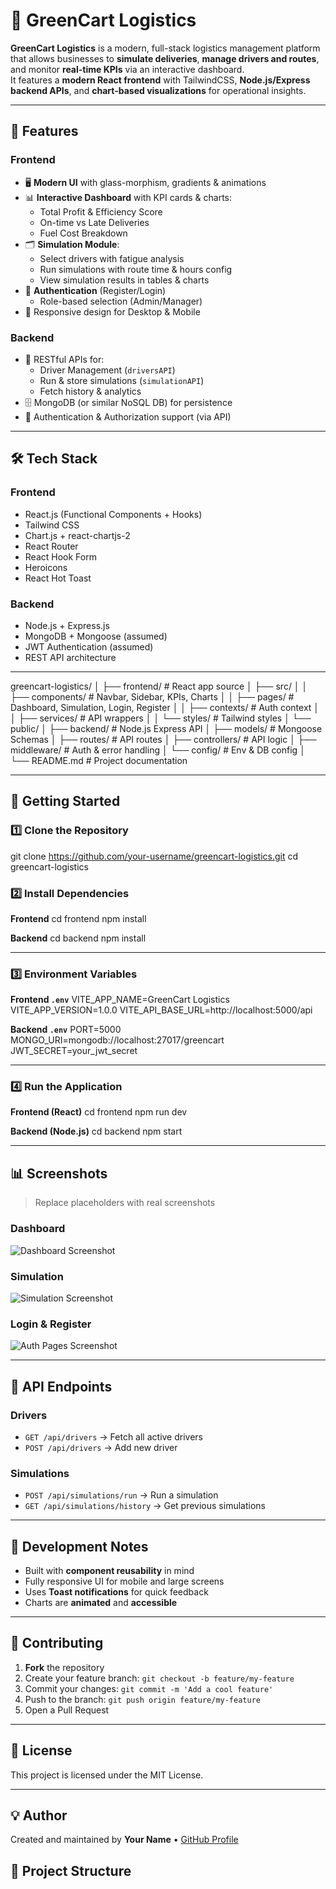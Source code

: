 # 🚚 GreenCart Logistics

**GreenCart Logistics** is a modern, full-stack logistics management platform that allows businesses to **simulate deliveries**, **manage drivers and routes**, and monitor **real-time KPIs** via an interactive dashboard.  
It features a **modern React frontend** with TailwindCSS, **Node.js/Express backend APIs**, and **chart-based visualizations** for operational insights.

---

## 📌 Features

### Frontend
- 🖥 **Modern UI** with glass-morphism, gradients & animations
- 📊 **Interactive Dashboard** with KPI cards & charts:
  - Total Profit & Efficiency Score
  - On-time vs Late Deliveries
  - Fuel Cost Breakdown
- 🗂 **Simulation Module**:
  - Select drivers with fatigue analysis
  - Run simulations with route time & hours config
  - View simulation results in tables & charts
- 🔑 **Authentication** (Register/Login)
  - Role-based selection (Admin/Manager)
- 📱 Responsive design for Desktop & Mobile

### Backend
- 📡 RESTful APIs for:
  - Driver Management (`driversAPI`)
  - Run & store simulations (`simulationAPI`)
  - Fetch history & analytics
- 🗄 MongoDB (or similar NoSQL DB) for persistence
- 🔐 Authentication & Authorization support (via API)

---

## 🛠 Tech Stack

### Frontend
- React.js (Functional Components + Hooks)
- Tailwind CSS
- Chart.js + react-chartjs-2
- React Router
- React Hook Form
- Heroicons
- React Hot Toast

### Backend
- Node.js + Express.js
- MongoDB + Mongoose (assumed)
- JWT Authentication (assumed)
- REST API architecture

---


greencart-logistics/
│
├── frontend/ # React app source
│ ├── src/
│ │ ├── components/ # Navbar, Sidebar, KPIs, Charts
│ │ ├── pages/ # Dashboard, Simulation, Login, Register
│ │ ├── contexts/ # Auth context
│ │ ├── services/ # API wrappers
│ │ └── styles/ # Tailwind styles
│ └── public/
│
├── backend/ # Node.js Express API
│ ├── models/ # Mongoose Schemas
│ ├── routes/ # API routes
│ ├── controllers/ # API logic
│ ├── middleware/ # Auth & error handling
│ └── config/ # Env & DB config
│
└── README.md # Project documentation




---

## 🚀 Getting Started

### 1️⃣ Clone the Repository

git clone https://github.com/your-username/greencart-logistics.git
cd greencart-logistics



### 2️⃣ Install Dependencies

**Frontend**
cd frontend
npm install



**Backend**
cd backend
npm install


---

### 3️⃣ Environment Variables

**Frontend `.env`**
VITE_APP_NAME=GreenCart Logistics
VITE_APP_VERSION=1.0.0
VITE_API_BASE_URL=http://localhost:5000/api



**Backend `.env`**
PORT=5000
MONGO_URI=mongodb://localhost:27017/greencart
JWT_SECRET=your_jwt_secret


---

### 4️⃣ Run the Application

**Frontend (React)**
cd frontend
npm run dev


**Backend (Node.js)**
cd backend
npm start


---

## 📊 Screenshots

> Replace placeholders with real screenshots

### Dashboard
![Dashboard Screenshot](docs/screenshots/dashboard.png)

### Simulation
![Simulation Screenshot](docs/screenshots/simulation.png)

### Login & Register
![Auth Pages Screenshot](docs/screenshots/auth.png)

---

## 🧩 API Endpoints

### Drivers
- `GET /api/drivers` → Fetch all active drivers
- `POST /api/drivers` → Add new driver

### Simulations
- `POST /api/simulations/run` → Run a simulation
- `GET /api/simulations/history` → Get previous simulations

---

## 📌 Development Notes
- Built with **component reusability** in mind
- Fully responsive UI for mobile and large screens
- Uses **Toast notifications** for quick feedback
- Charts are **animated** and **accessible**

---

## 🤝 Contributing

1. **Fork** the repository
2. Create your feature branch: `git checkout -b feature/my-feature`
3. Commit your changes: `git commit -m 'Add a cool feature'`
4. Push to the branch: `git push origin feature/my-feature`
5. Open a Pull Request

---

## 📜 License
This project is licensed under the MIT License.

---

## 💡 Author
Created and maintained by **Your Name** • [GitHub Profile](https://github.com/your-username)










## 📂 Project Structure


